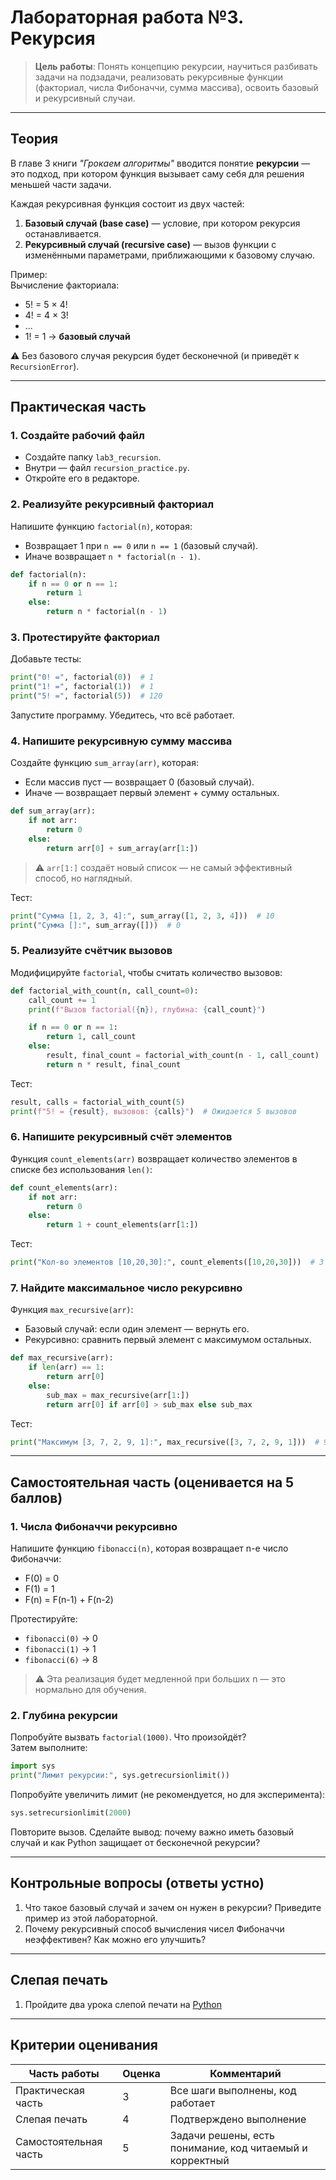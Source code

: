 # **Лабораторная работа №3. Рекурсия**

> **Цель работы**: Понять концепцию рекурсии, научиться разбивать задачи на подзадачи, реализовать рекурсивные функции (факториал, числа Фибоначчи, сумма массива), освоить базовый и рекурсивный случаи.

---

## **Теория**

В главе 3 книги *"Грокаем алгоритмы"* вводится понятие **рекурсии** — это подход, при котором функция вызывает саму себя для решения меньшей части задачи.

Каждая рекурсивная функция состоит из двух частей:
1. **Базовый случай (base case)** — условие, при котором рекурсия останавливается.
2. **Рекурсивный случай (recursive case)** — вызов функции с изменёнными параметрами, приближающими к базовому случаю.

Пример:  
Вычисление факториала:
- 5! = 5 × 4!
- 4! = 4 × 3!
- ...
- 1! = 1 → **базовый случай**

⚠️ Без базового случая рекурсия будет бесконечной (и приведёт к `RecursionError`).

---

## **Практическая часть**

### 1. Создайте рабочий файл
- Создайте папку `lab3_recursion`.
- Внутри — файл `recursion_practice.py`.
- Откройте его в редакторе.

### 2. Реализуйте рекурсивный факториал
Напишите функцию `factorial(n)`, которая:
- Возвращает 1 при `n == 0` или `n == 1` (базовый случай).
- Иначе возвращает `n * factorial(n - 1)`.

```python
def factorial(n):
    if n == 0 or n == 1:
        return 1
    else:
        return n * factorial(n - 1)
```

### 3. Протестируйте факториал
Добавьте тесты:

```python
print("0! =", factorial(0))  # 1
print("1! =", factorial(1))  # 1
print("5! =", factorial(5))  # 120
```

Запустите программу. Убедитесь, что всё работает.

### 4. Напишите рекурсивную сумму массива
Создайте функцию `sum_array(arr)`, которая:
- Если массив пуст — возвращает 0 (базовый случай).
- Иначе — возвращает первый элемент + сумму остальных.

```python
def sum_array(arr):
    if not arr:
        return 0
    else:
        return arr[0] + sum_array(arr[1:])
```

> ⚠️ `arr[1:]` создаёт новый список — не самый эффективный способ, но наглядный.

Тест:

```python
print("Сумма [1, 2, 3, 4]:", sum_array([1, 2, 3, 4]))  # 10
print("Сумма []:", sum_array([]))  # 0
```

### 5. Реализуйте счётчик вызовов
Модифицируйте `factorial`, чтобы считать количество вызовов:

```python
def factorial_with_count(n, call_count=0):
    call_count += 1
    print(f"Вызов factorial({n}), глубина: {call_count}")

    if n == 0 or n == 1:
        return 1, call_count
    else:
        result, final_count = factorial_with_count(n - 1, call_count)
        return n * result, final_count
```

Тест:

```python
result, calls = factorial_with_count(5)
print(f"5! = {result}, вызовов: {calls}")  # Ожидается 5 вызовов
```

### 6. Напишите рекурсивный счёт элементов
Функция `count_elements(arr)` возвращает количество элементов в списке без использования `len()`:

```python
def count_elements(arr):
    if not arr:
        return 0
    else:
        return 1 + count_elements(arr[1:])
```

Тест:

```python
print("Кол-во элементов [10,20,30]:", count_elements([10,20,30]))  # 3
```

### 7. Найдите максимальное число рекурсивно
Функция `max_recursive(arr)`:
- Базовый случай: если один элемент — вернуть его.
- Рекурсивно: сравнить первый элемент с максимумом остальных.

```python
def max_recursive(arr):
    if len(arr) == 1:
        return arr[0]
    else:
        sub_max = max_recursive(arr[1:])
        return arr[0] if arr[0] > sub_max else sub_max
```

Тест:

```python
print("Максимум [3, 7, 2, 9, 1]:", max_recursive([3, 7, 2, 9, 1]))  # 9
```

---

## **Самостоятельная часть** (оценивается на **5 баллов**)

### 1. Числа Фибоначчи рекурсивно
Напишите функцию `fibonacci(n)`, которая возвращает n-е число Фибоначчи:
- F(0) = 0
- F(1) = 1
- F(n) = F(n-1) + F(n-2)

Протестируйте:
- `fibonacci(0)` → 0
- `fibonacci(1)` → 1
- `fibonacci(6)` → 8

> ⚠️ Эта реализация будет медленной при больших n — это нормально для обучения.

### 2. Глубина рекурсии
Попробуйте вызвать `factorial(1000)`. Что произойдёт?  
Затем выполните:

```python
import sys
print("Лимит рекурсии:", sys.getrecursionlimit())
```

Попробуйте увеличить лимит (не рекомендуется, но для эксперимента):

```python
sys.setrecursionlimit(2000)
```

Повторите вызов. Сделайте вывод: почему важно иметь базовый случай и как Python защищает от бесконечной рекурсии?

---

## **Контрольные вопросы** (ответы устно)

1. Что такое базовый случай и зачем он нужен в рекурсии? Приведите пример из этой лабораторной.  
2. Почему рекурсивный способ вычисления чисел Фибоначчи неэффективен? Как можно его улучшить?

---

## **Слепая печать**
1. Пройдите два урока слепой печати на [Python](https://stamina-online.com/ru/workout/programming/15)

---

## **Критерии оценивания**

| Часть работы              | Оценка | Комментарий |
|--------------------------|--------|-------------|
| Практическая часть       | 3      | Все шаги выполнены, код работает |
| Слепая печать            | 4      | Подтверждено выполнение |
| Самостоятельная часть    | 5      | Задачи решены, есть понимание, код читаемый и корректный |
